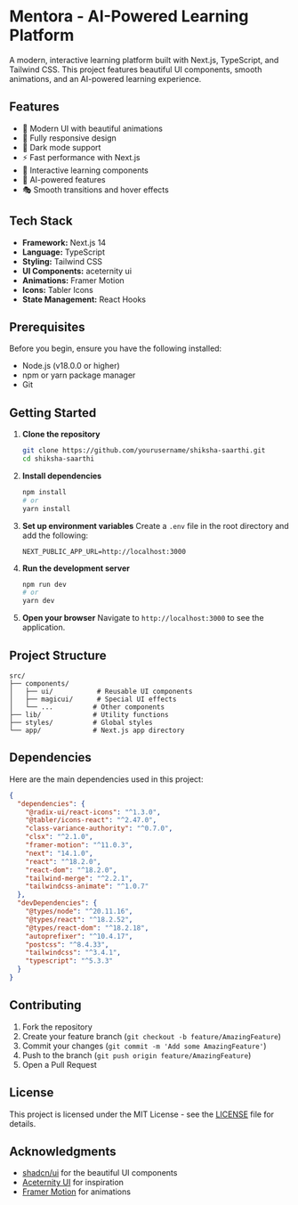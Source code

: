 # Mentora - AI-Powered Learning Platform

A modern, interactive learning platform built with Next.js, TypeScript, and Tailwind CSS. This project features beautiful UI components, smooth animations, and an AI-powered learning experience.

## Features

- 🎨 Modern UI with beautiful animations
- 📱 Fully responsive design
- 🌙 Dark mode support
- ⚡ Fast performance with Next.js
- 🎯 Interactive learning components
- 🤖 AI-powered features
- 🎭 Smooth transitions and hover effects

## Tech Stack

- **Framework:** Next.js 14
- **Language:** TypeScript
- **Styling:** Tailwind CSS
- **UI Components:** aceternity ui
- **Animations:** Framer Motion
- **Icons:** Tabler Icons
- **State Management:** React Hooks

## Prerequisites

Before you begin, ensure you have the following installed:
- Node.js (v18.0.0 or higher)
- npm or yarn package manager
- Git

## Getting Started

1. **Clone the repository**
   ```bash
   git clone https://github.com/yourusername/shiksha-saarthi.git
   cd shiksha-saarthi
   ```

2. **Install dependencies**
   ```bash
   npm install
   # or
   yarn install
   ```

3. **Set up environment variables**
   Create a `.env` file in the root directory and add the following:
   ```env
   NEXT_PUBLIC_APP_URL=http://localhost:3000
   ```

4. **Run the development server**
   ```bash
   npm run dev
   # or
   yarn dev
   ```

5. **Open your browser**
   Navigate to `http://localhost:3000` to see the application.

## Project Structure

```
src/
├── components/
│   ├── ui/           # Reusable UI components
│   ├── magicui/      # Special UI effects
│   └── ...          # Other components
├── lib/             # Utility functions
├── styles/          # Global styles
└── app/             # Next.js app directory
```

## Dependencies

Here are the main dependencies used in this project:

```json
{
  "dependencies": {
    "@radix-ui/react-icons": "^1.3.0",
    "@tabler/icons-react": "^2.47.0",
    "class-variance-authority": "^0.7.0",
    "clsx": "^2.1.0",
    "framer-motion": "^11.0.3",
    "next": "14.1.0",
    "react": "^18.2.0",
    "react-dom": "^18.2.0",
    "tailwind-merge": "^2.2.1",
    "tailwindcss-animate": "^1.0.7"
  },
  "devDependencies": {
    "@types/node": "^20.11.16",
    "@types/react": "^18.2.52",
    "@types/react-dom": "^18.2.18",
    "autoprefixer": "^10.4.17",
    "postcss": "^8.4.33",
    "tailwindcss": "^3.4.1",
    "typescript": "^5.3.3"
  }
}
```

## Contributing

1. Fork the repository
2. Create your feature branch (`git checkout -b feature/AmazingFeature`)
3. Commit your changes (`git commit -m 'Add some AmazingFeature'`)
4. Push to the branch (`git push origin feature/AmazingFeature`)
5. Open a Pull Request

## License

This project is licensed under the MIT License - see the [LICENSE](LICENSE) file for details.

## Acknowledgments

- [shadcn/ui](https://ui.shadcn.com/) for the beautiful UI components
- [Aceternity UI](https://ui.aceternity.com/) for inspiration
- [Framer Motion](https://www.framer.com/motion/) for animations 

